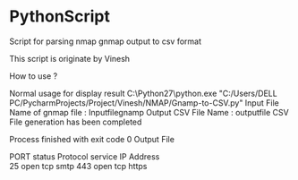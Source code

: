# PythonScript
Script for parsing nmap gnmap output to csv format

This script is originate by Vinesh

How to use ?

Normal usage for display result 
C:\Python27\python.exe "C:/Users/DELL PC/PycharmProjects/Project/Vinesh/NMAP/Gnamp-to-CSV.py"
Input File Name of gnmap file :
Inputfilegnamp
Output CSV File Name :
outputfile
CSV File generation has been completed

Process finished with exit code 0
Output File 

PORT	status	Protocol	service
IP Address			
25	open	tcp	smtp
443	open	tcp	https
